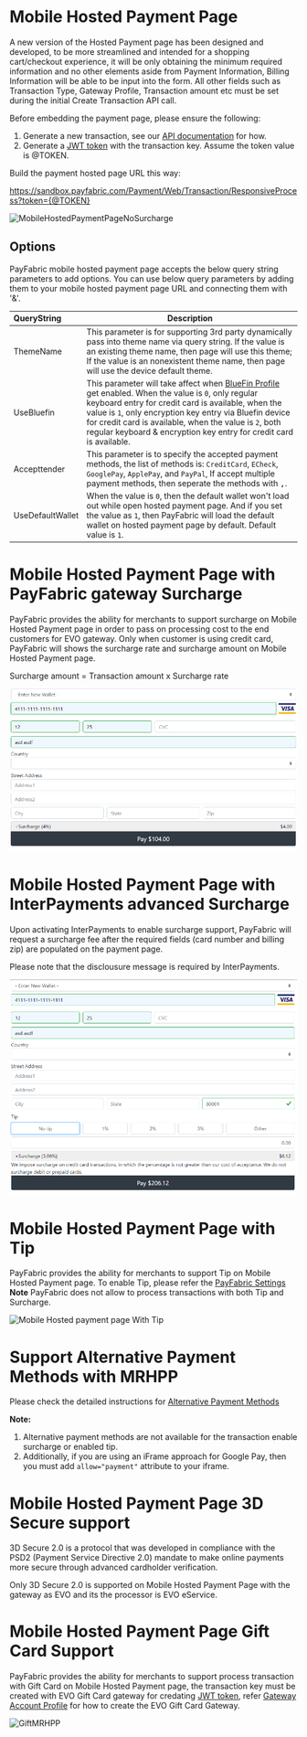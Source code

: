 Mobile Hosted Payment Page
==========================
A new version of the Hosted Payment page has been designed and developed, to be more streamlined and intended for a shopping cart/checkout experience, it will be only obtaining the minimum required information and no other elements aside from Payment Information, Billing Information will be able to be input into the form.  All other fields such as Transaction Type, Gateway Profile, Transaction amount etc must be set during the initial Create Transaction API call.

Before embedding the payment page, please ensure the following:

1. Generate a new transaction, see our [API documentation](../../../../PayFabric-APIs/blob/master/PayFabric/Sections/Transactions.md#create-a-transaction) for how. 
2. Generate a [JWT token](../../../../PayFabric-APIs/blob/master/PayFabric/Sections/JWTToken.md) with the transaction key.  Assume the token value is @TOKEN.

Build the payment hosted page URL this way:

https://sandbox.payfabric.com/Payment/Web/Transaction/ResponsiveProcess?token={@TOKEN}
 
![MobileHostedPaymentPageNoSurcharge](https://raw.githubusercontent.com/PayFabric/Portal/master/PayFabric/Sections/Screenshots/MobileHostedPaymentPageNoSurcharge.png "MobileHostedPaymentPageNoSurcharge") 

Options
-------

PayFabric mobile hosted payment page accepts the below query string parameters to add options. You can use below query parameters by adding them to your mobile hosted payment page URL and connecting them with '&'.

>
| QueryString| Description | 
| :------------- | ------------- | 
|ThemeName|This parameter is for supporting 3rd party dynamically pass into theme name via query string. If the value is an existing theme name, then page will use this theme; If the value is an nonexistent theme name, then page will use the device default theme.|
|UseBluefin|This parameter will take affect when [BlueFin Profile](https://github.com/PayFabric/Portal/blob/master/PayFabric/Sections/Bluefin.md) get enabled. When the value is `0`, only regular keyboard entry for credit card is available, when the value is `1`, only encryption key entry via Bluefin device for credit card is available, when the value is `2`, both regular keyboard & encryption key entry for credit card is available.|
|Accepttender|This parameter is to specify the accepted payment methods, the list of methods is: `CreditCard`, `ECheck`, `GooglePay`, `ApplePay`, and `PayPal`, If accept multiple payment methods, then seperate the methods with <kbd><samp>,</samp></kbd>.|
|UseDefaultWallet|When the value is `0`, then the default wallet won't load out while open hosted payment page. And if you set the value as `1`, then PayFabric will load the default wallet on hosted payment page by default.  Default value is `1`.|


Mobile Hosted Payment Page with PayFabric gateway Surcharge
===================================
PayFabric provides the ability for merchants to support surcharge on Mobile Hosted Payment page in order to pass on processing cost to the end customers for EVO gateway.
Only when customer is using credit card, PayFabric will shows the surcharge rate and surcharge amount on Mobile Hosted Payment page.

Surcharge amount = Transaction amount x Surcharge rate

![GatewaySurcharge_MRHPP](https://github.com/PayFabric/Hosted-Pages/blob/master/Sections/GatewaySurcharge_MRHPP.png "GatewaySurcharge_MRHPP") 

Mobile Hosted Payment Page with InterPayments advanced Surcharge
===================================
Upon activating InterPayments to enable surcharge support, PayFabric will request a surcharge fee after the required fields (card number and billing zip) are populated on the payment page.

Please note that the disclousure message is required by InterPayments.

![InterPayments_MRHPP](https://github.com/PayFabric/Hosted-Pages/blob/master/Sections/InterPayments_MRHPP.png "InterPayments_MRHPP") 


Mobile Hosted Payment Page with Tip 
===================================
PayFabric provides the ability for merchants to support Tip on Mobile Hosted Payment page. To enable Tip, please refer the [PayFabric Settings](https://github.com/PayFabric/Portal/blob/master/PayFabric/Sections/PayFabric%20Settings.md#transaction-options)
**Note** PayFabric does not allow to process transactions with both Tip and Surcharge.

![Mobile Hosted payment page With Tip](https://raw.githubusercontent.com/PayFabric/Portal/master/PayFabric/Sections/Screenshots/MobileHostedPaymentPageWithTip.png "Mobile Hosted payment page With Tip")

Support Alternative Payment Methods with MRHPP
================================
Please check the detailed instructions for [Alternative Payment Methods](https://github.com/PayFabric/Portal/blob/master/PayFabric/Sections/APM.md)

<b>Note:</b> 
1. Alternative payment methods are not available for the transaction enable surcharge or enabled tip.
2. Additionally, if you are using an iFrame approach for Google Pay, then you must add `allow="payment"` attribute to your iframe.

Mobile Hosted Payment Page 3D Secure support
======================================
3D Secure 2.0 is a protocol that was developed in compliance with the PSD2 (Payment Service Directive 2.0) mandate to make online payments more secure through advanced cardholder verification. 

Only 3D Secure 2.0 is supported on Mobile Hosted Payment Page with the gateway as EVO and its the processor is EVO eService.

Mobile Hosted Payment Page Gift Card Support
======================================
PayFabric provides the ability for merchants to support process transaction with Gift Card on Mobile Hosted Payment page, the transaction key must be created with EVO Gift Card gateway for credating [JWT token](../../../../PayFabric-APIs/blob/master/PayFabric/Sections/JWTToken.md), refer [Gateway Account Profile](https://github.com/PayFabric/Portal/blob/master/PayFabric/Sections/Gateway%20Configuration.md#evo) for how to create the EVO Gift Card Gateway.

![GiftMRHPP](https://github.com/PayFabric/Portal/blob/master/PayFabric/Sections/Screenshots/GiftCardMRHPP.png)
